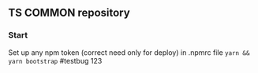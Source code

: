 ## TS COMMON repository

### Start
Set up any npm token (correct need only for deploy) in .npmrc file
`yarn && yarn bootstrap`
#testbug
123
